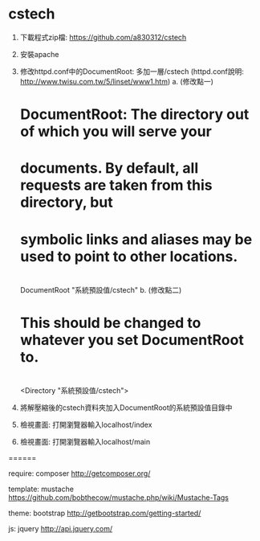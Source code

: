 cstech
======
1. 下載程式zip檔: https://github.com/a830312/cstech


2. 安裝apache

3. 修改httpd.conf中的DocumentRoot: 多加一層/cstech
    (httpd.conf說明: http://www.twisu.com.tw/5/linset/www1.htm)
    a. (修改點一)
    # DocumentRoot: The directory out of which you will serve your
    # documents. By default, all requests are taken from this directory, but
    # symbolic links and aliases may be used to point to other locations.
    #
    DocumentRoot "系統預設值/cstech"
    b. (修改點二)
    # This should be changed to whatever you set DocumentRoot to.
    #
    <Directory "系統預設值/cstech">

4. 將解壓縮後的cstech資料夾加入DocumentRoot的系統預設值目錄中 

5. 檢視畫面: 打開瀏覽器輸入localhost/index

6. 檢視畫面: 打開瀏覽器輸入localhost/main

======

require:
composer
http://getcomposer.org/

template:
mustache
https://github.com/bobthecow/mustache.php/wiki/Mustache-Tags

theme:
bootstrap
http://getbootstrap.com/getting-started/

js:
jquery
http://api.jquery.com/
